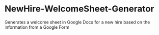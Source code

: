 # NewHire-WelcomeSheet-Generator
Generates a welcome sheet in Google Docs for a new hire based on the information from a Google Form
